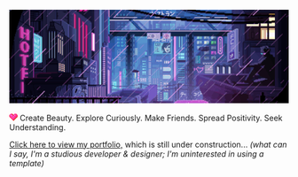 ![gif-of-cyberpunk-cityscape](images/lanique_edit_rain.gif)

![love](https://github.com/joshnatis/joshnatis/blob/master/pix/heart.gif) Create Beauty. Explore Curiously. Make Friends. Spread Positivity. Seek Understanding.

<!-- Interests

```txt
hi
```

vi veri veniversum vivus vici -->

[Click here to view my portfolio,](https://la-nique.github.io/portfolio/) which is still under construction...
*(what can I say, I'm a studious developer & designer; I'm uninterested in using a template)*

<!--
**La-Nique/La-Nique** is a ✨ _special_ ✨ repository because its `README.md` (this file) appears on your GitHub profile.

Here are some ideas to get you started:

- 🔭 I’m currently working on ...
- 🌱 I’m currently learning ...
- 👯 I’m looking to collaborate on ...
- 🤔 I’m looking for help with ...
- 💬 Ask me about ...
- 📫 How to reach me: ...
- 😄 Pronouns: ...
- ⚡ Fun fact: ...
-->
